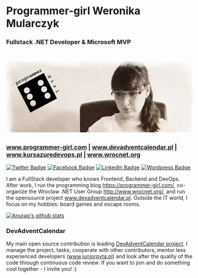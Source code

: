 # Programmer-girl Weronika Mularczyk

### Fullstack .NET Developer & Microsoft MVP

# [![header](https://github.com/WTobor/WTobor/blob/master/imgs/Programmer-Girl%20background.jpg)](https://programmer-girl.com)

### www.programmer-girl.com | www.devadventcalendar.pl | www.kursazuredevops.pl | www.wrocnet.org

[![Twitter Badge](https://img.shields.io/twitter/url?label=&logo=twitter&color=white&style=flat-square&url=https%3A%2F%2Ftwitter.com%2F_programmergirl)](https://twitter.com/_programmergirl)
[![Facebook Badge](https://img.shields.io/twitter/url?label=&logo=facebook&color=white&style=flat-square&url=https%3A%2F%2Fwww.facebook.com%2Fprogrammergirlblog%2F)](https://www.facebook.com/programmergirlblog/)
[![LinkedIn Badge](https://img.shields.io/twitter/url?label=&logo=linkedin&color=white&logoColor=blue&style=flat-square&url=https%3A%2F%2Fwww.linkedin.com%2Fin%2Fweronika-tobor%2F)](https://www.linkedin.com/in/weronika-tobor/)
[![Wordpress Badge](https://img.shields.io/twitter/url?label=&logo=wordpress&color=white&logoColor=blue&style=flat-square&url=https%3A%2F%2Fprogrammer-girl.com%2F)](https://programmer-girl.com/)

I am a FullStack developer who knows Frontend, Backend and DevOps. After work, I run the programming blog https://programmer-girl.com/, co-organize the Wroclaw .NET User Group http://www.wrocnet.org/, and run the opensource project www.devadventcalendar.pl. Outside the IT world, I focus on my hobbies: board games and escape rooms.

[![Anurag's github stats](https://github-readme-stats.vercel.app/api?username=WTobor&show_icons=true)](https://github.com/anuraghazra/github-readme-stats)

### DevAdventCalendar

My main open source contribution is leading [DevAdventCalendar project](https://github.com/DevAdventCalendar/DevAdventCalendar). I manage the project, tasks, cooperate with other contributors, mentor less experienced developers (www.juniorpyta.pl) and look after the quality of the code through continuous code review. If you want to join and do something cool together - I invite you! :)
